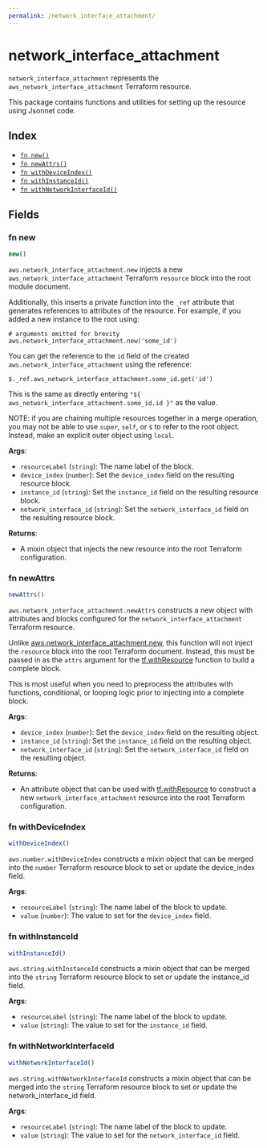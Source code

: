 ```yaml
---
permalink: /network_interface_attachment/
---
```


# network_interface_attachment

`network_interface_attachment` represents the `aws_network_interface_attachment` Terraform resource.



This package contains functions and utilities for setting up the resource using Jsonnet code.


## Index

* [`fn new()`](#fn-new)
* [`fn newAttrs()`](#fn-newattrs)
* [`fn withDeviceIndex()`](#fn-withdeviceindex)
* [`fn withInstanceId()`](#fn-withinstanceid)
* [`fn withNetworkInterfaceId()`](#fn-withnetworkinterfaceid)

## Fields

### fn new

```ts
new()
```


`aws.network_interface_attachment.new` injects a new `aws_network_interface_attachment` Terraform `resource`
block into the root module document.

Additionally, this inserts a private function into the `_ref` attribute that generates references to attributes of the
resource. For example, if you added a new instance to the root using:

    # arguments omitted for brevity
    aws.network_interface_attachment.new('some_id')

You can get the reference to the `id` field of the created `aws.network_interface_attachment` using the reference:

    $._ref.aws_network_interface_attachment.some_id.get('id')

This is the same as directly entering `"${ aws_network_interface_attachment.some_id.id }"` as the value.

NOTE: if you are chaining multiple resources together in a merge operation, you may not be able to use `super`, `self`,
or `$` to refer to the root object. Instead, make an explicit outer object using `local`.

**Args**:
  - `resourceLabel` (`string`): The name label of the block.
  - `device_index` (`number`): Set the `device_index` field on the resulting resource block.
  - `instance_id` (`string`): Set the `instance_id` field on the resulting resource block.
  - `network_interface_id` (`string`): Set the `network_interface_id` field on the resulting resource block.

**Returns**:
- A mixin object that injects the new resource into the root Terraform configuration.


### fn newAttrs

```ts
newAttrs()
```


`aws.network_interface_attachment.newAttrs` constructs a new object with attributes and blocks configured for the `network_interface_attachment`
Terraform resource.

Unlike [aws.network_interface_attachment.new](#fn-new), this function will not inject the `resource`
block into the root Terraform document. Instead, this must be passed in as the `attrs` argument for the
[tf.withResource](https://github.com/tf-libsonnet/core/tree/main/docs#fn-withresource) function to build a complete block.

This is most useful when you need to preprocess the attributes with functions, conditional, or looping logic prior to
injecting into a complete block.

**Args**:
  - `device_index` (`number`): Set the `device_index` field on the resulting object.
  - `instance_id` (`string`): Set the `instance_id` field on the resulting object.
  - `network_interface_id` (`string`): Set the `network_interface_id` field on the resulting object.

**Returns**:
  - An attribute object that can be used with [tf.withResource](https://github.com/tf-libsonnet/core/tree/main/docs#fn-withresource) to construct a new `network_interface_attachment` resource into the root Terraform configuration.


### fn withDeviceIndex

```ts
withDeviceIndex()
```

`aws.number.withDeviceIndex` constructs a mixin object that can be merged into the `number`
Terraform resource block to set or update the device_index field.



**Args**:
  - `resourceLabel` (`string`): The name label of the block to update.
  - `value` (`number`): The value to set for the `device_index` field.


### fn withInstanceId

```ts
withInstanceId()
```

`aws.string.withInstanceId` constructs a mixin object that can be merged into the `string`
Terraform resource block to set or update the instance_id field.



**Args**:
  - `resourceLabel` (`string`): The name label of the block to update.
  - `value` (`string`): The value to set for the `instance_id` field.


### fn withNetworkInterfaceId

```ts
withNetworkInterfaceId()
```

`aws.string.withNetworkInterfaceId` constructs a mixin object that can be merged into the `string`
Terraform resource block to set or update the network_interface_id field.



**Args**:
  - `resourceLabel` (`string`): The name label of the block to update.
  - `value` (`string`): The value to set for the `network_interface_id` field.
